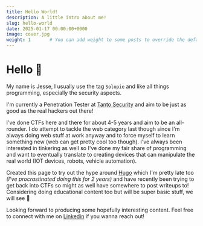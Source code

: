 ```yaml
---
title: Hello World!
description: A little intro about me!
slug: hello-world
date: 2025-01-17 00:00:00+0000
image: cover.jpg
weight: 1       # You can add weight to some posts to override the default sorting (date descending)
---
```


# Hello 👋

My name is Jesse, I usually use the tag `Solopie` and like all things programming, especially the security aspects.

I'm currently a Penetration Tester at [Tanto Security](https://tantosec.com/) and aim to be just as good as the real hackers out there!

I've done CTFs here and there for about 4-5 years and aim to be an all-rounder. I do attempt to tackle the web category last though since I'm always doing web stuff at work anyway and to force myself to learn something new (web can get pretty cool too though). I've always been interested in tinkering as well so I've done my fair share of programming and want to eventually translate to creating devices that can manipulate the real world (IOT devices, robots, vehicle automation).

Created this page to try out the hype around [Hugo](https://gohugo.io/) which I'm pretty late too *(I've procrastinated doing this for 2 years)* and have recently been trying to get back into CTFs so might as well have somewhere to post writeups to! Considering doing educational content too but will be super basic stuff, we will see 👀

Looking forward to producing some hopefully interesting content. Feel free to connect with me on [Linkedin](https://www.linkedin.com/in/solopie/) if you wanna reach out!